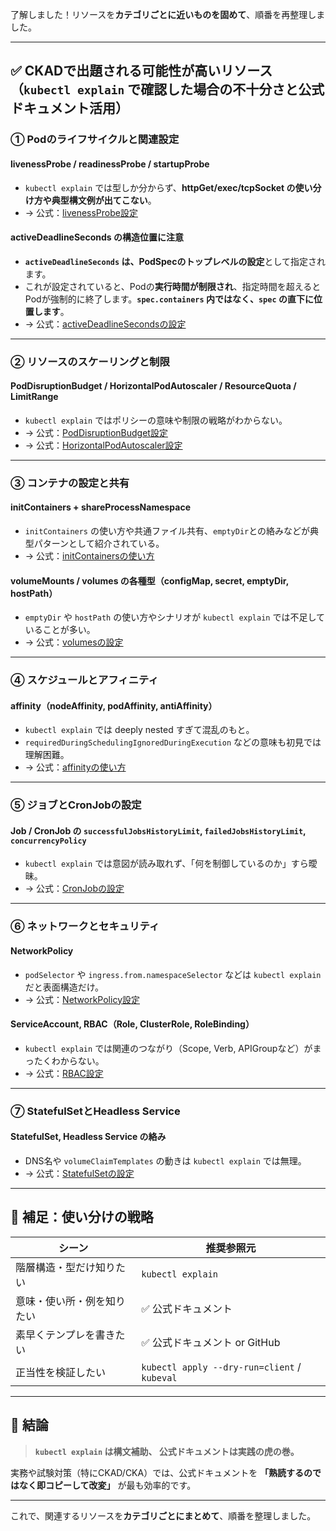 了解しました！リソースを**カテゴリごとに近いものを固めて**、順番を再整理しました。

---

## ✅ **CKADで出題される可能性が高いリソース（`kubectl explain` で確認した場合の不十分さと公式ドキュメント活用）**

### ① **Podのライフサイクルと関連設定**

#### livenessProbe / readinessProbe / startupProbe

* `kubectl explain` では型しか分からず、**httpGet/exec/tcpSocket の使い分け方や典型構文例が出てこない**。
* → 公式：[livenessProbe設定](https://kubernetes.io/docs/tasks/configure-pod-container/configure-liveness-readiness-startup-probes/)

#### activeDeadlineSeconds の構造位置に注意

* **`activeDeadlineSeconds` は、PodSpecのトップレベルの設定**として指定されます。
* これが設定されていると、Podの**実行時間が制限され**、指定時間を超えるとPodが強制的に終了します。**`spec.containers` 内ではなく、`spec` の直下に位置します**。
* → 公式：[activeDeadlineSecondsの設定](https://kubernetes.io/docs/concepts/workloads/pods/pod-lifecycle/#active-deadline-seconds)

---

### ② **リソースのスケーリングと制限**

#### PodDisruptionBudget / HorizontalPodAutoscaler / ResourceQuota / LimitRange

* `kubectl explain` ではポリシーの意味や制限の戦略がわからない。
* → 公式：[PodDisruptionBudget設定](https://kubernetes.io/docs/concepts/workloads/pods/disruptions/)
* → 公式：[HorizontalPodAutoscaler設定](https://kubernetes.io/docs/tasks/run-application/horizontal-pod-autoscale/)

---

### ③ **コンテナの設定と共有**

#### initContainers + shareProcessNamespace

* `initContainers` の使い方や共通ファイル共有、`emptyDir`との絡みなどが典型パターンとして紹介されている。
* → 公式：[initContainersの使い方](https://kubernetes.io/docs/concepts/workloads/pods/init-containers/)

#### volumeMounts / volumes の各種型（configMap, secret, emptyDir, hostPath）

* `emptyDir` や `hostPath` の使い方やシナリオが `kubectl explain` では不足していることが多い。
* → 公式：[volumesの設定](https://kubernetes.io/docs/concepts/storage/volumes/)

---

### ④ **スケジュールとアフィニティ**

#### affinity（nodeAffinity, podAffinity, antiAffinity）

* `kubectl explain` では deeply nested すぎて混乱のもと。
* `requiredDuringSchedulingIgnoredDuringExecution` などの意味も初見では理解困難。
* → 公式：[affinityの使い方](https://kubernetes.io/docs/concepts/scheduling-eviction/assign-pod-node/#affinity-and-anti-affinity)

---

### ⑤ **ジョブとCronJobの設定**

#### Job / CronJob の `successfulJobsHistoryLimit`, `failedJobsHistoryLimit`, `concurrencyPolicy`

* `kubectl explain` では意図が読み取れず、「何を制御しているのか」すら曖昧。
* → 公式：[CronJobの設定](https://kubernetes.io/docs/concepts/workloads/controllers/cron-jobs/)

---

### ⑥ **ネットワークとセキュリティ**

#### NetworkPolicy

* `podSelector` や `ingress.from.namespaceSelector` などは `kubectl explain` だと表面構造だけ。
* → 公式：[NetworkPolicy設定](https://kubernetes.io/docs/concepts/services-networking/network-policies/)

#### ServiceAccount, RBAC（Role, ClusterRole, RoleBinding）

* `kubectl explain` では関連のつながり（Scope, Verb, APIGroupなど）がまったくわからない。
* → 公式：[RBAC設定](https://kubernetes.io/docs/reference/access-authn-authz/rbac/)

---

### ⑦ **StatefulSetとHeadless Service**

#### StatefulSet, Headless Service の絡み

* DNS名や `volumeClaimTemplates` の動きは `kubectl explain` では無理。
* → 公式：[StatefulSetの設定](https://kubernetes.io/docs/concepts/workloads/controllers/statefulset/)

---

## 🔧 補足：使い分けの戦略

| シーン           | 推奨参照元                                        |
| ------------- | -------------------------------------------- |
| 階層構造・型だけ知りたい  | `kubectl explain`                            |
| 意味・使い所・例を知りたい | ✅ 公式ドキュメント                                   |
| 素早くテンプレを書きたい  | ✅ 公式ドキュメント or GitHub                         |
| 正当性を検証したい     | `kubectl apply --dry-run=client` / `kubeval` |

---

## 📌 結論

> **`kubectl explain` は構文補助、
> 公式ドキュメントは実践の虎の巻。**

実務や試験対策（特にCKAD/CKA）では、公式ドキュメントを **「熟読するのではなく即コピーして改変」** が最も効率的です。

---

これで、関連するリソースを**カテゴリごとにまとめて**、順番を整理しました。
